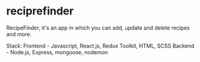 # reciprefinder
RecipeFinder, it's an app in which you can add, update and delete recipes and more. 

Stack: 
Frontend - Javascript, React.js, Redux Toolkit, HTML, SCSS
Backend - Node.js, Express, mongoose, nodemon
